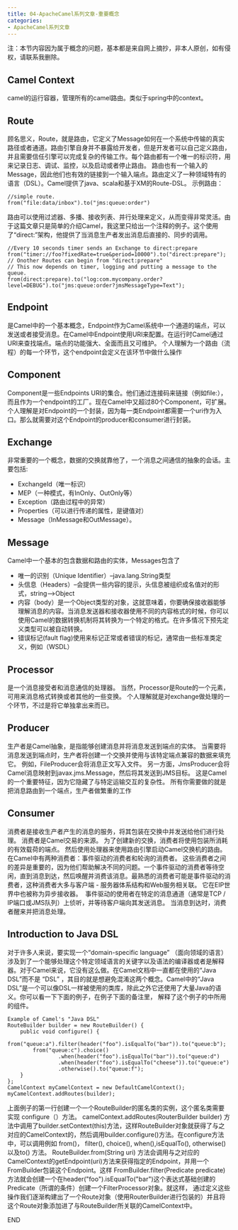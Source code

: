 ```yaml
---
title: 04-ApacheCamel系列文章-重要概念
categories: 
- ApacheCamel系列文章
---
```

注：本节内容因为属于概念的问题，基本都是来自网上摘抄，非本人原创，如有侵权，请联系我删除。

## Camel Context
camel的运行容器，管理所有的camel路由。类似于spring中的context。

## Route
顾名思义，Route，就是路由，它定义了Message如何在一个系统中传输的真实路径或者通道。路由引擎自身并不暴露给开发者，但是开发者可以自己定义路由，并且需要信任引擎可以完成复杂的传输工作。每个路由都有一个唯一的标识符，用来记录日志、调试、监控，以及启动或者停止路由。
路由也有一个输入的Message，因此他们也有效的链接到一个输入端点。路由定义了一种领域特有的语言（DSL）。Camel提供了java、scala和基于XM的Route-DSL。
示例路由：
```
//simple route.
from("file:data/inbox").to("jms:queue:order")
```
路由可以使用过滤器、多播、接收列表、并行处理来定义，从而变得非常灵活。由于这篇文章只是简单的介绍Camel，我这里只给出一个注释的例子。这个使用了“direct:”架构，他提供了当消息生产者发出消息后直接的、同步的调用。
```
//Every 10 seconds timer sends an Exchange to direct:prepare
from("timer://foo?fixedRate=true&period=10000").to("direct:prepare");
// Onother Routes can begin from "direct:prepare"
// This now depends on timer, logging and putting a message to the queue.
from(direct:prepare).to("log:com.mycompany.order?level=DEBUG").to("jms:queue:order?jmsMessageType=Text");
```

## Endpoint
是Camel中的一个基本概念，Endpoint作为Camel系统中一个通道的端点，可以发送或者接受消息。在Camel中Endpoint使用URI来配置。在运行时Camel通过URI来查找端点。端点的功能强大、全面而且又可维护。
个人理解为一个路由（流程）的每一个环节，这个endpoint会定义在该环节中做什么操作

## Component
Component是一些Endpoints URI的集合。他们通过连接码来链接（例如file:），而且作为一个endpoint的工厂。现在Camel中又超过80个Component，可扩展。 
个人理解是对Endpoint的一个封装，因为每一类Endpoint都需要一个uri作为入口。那么就需要对这个Endpoint的producer和consumer进行封装。

## Exchange
非常重要的一个概念，数据的交换就靠他了，一个消息之间通信的抽象的会话。主要包括: 

* ExchangeId（唯一标识） 
* MEP（一种模式，有InOnly、OutOnly等） 
* Exception（路由过程中的异常） 
* Properties（可以进行传递的属性，是键值对） 
* Message（InMessage和OutMessage）。

## Message
Camel中一个基本的包含数据和路由的实体，Messages包含了 

* 唯一的识别（Unique Identifier）–java.lang.String类型 
* 头信息（Headers）–会提供一些内容的提示，头信息被组织成名值对的形式，string–>Object 
* 内容（body）是一个Object类型的对象，这就意味着，你要确保接收器能够理解消息的内容。当消息发送器和接收器使用不同的内容格式的时候，你可以使用Camel的数据转换机制将其转换为一个特定的格式。在许多情况下预先定义类型可以被自动转换。 
* 错误标记(fault flag)使用来标记正常或者错误的标记，通常由一些标准类定义，例如（WSDL）

## Processor
是一个消息接受者和消息通信的处理器。
当然，Processor是Route的一个元素，可用来消息格式转换或者其他的一些变换。 
个人理解就是对exchange做处理的一个环节，不过是将它单独拿出来而已。

## Producer
生产者是Camel抽象，是指能够创建消息并将消息发送到端点的实体。
当需要将消息发送到端点时，生产者将创建一个交换并使用与该特定端点兼容的数据来填充它。
例如，FileProducer会将消息正文写入文件。 另一方面，JmsProducer会将Camel消息映射到javax.jms.Message，然后将其发送到JMS目标。 这是Camel的一个重要特征，因为它隐藏了与特定运输交互的复杂性。 所有你需要做的就是把消息路由到一个端点，生产者做繁重的工作

## Consumer
消费者是接收生产者产生的消息的服务，将其包装在交换中并发送给他们进行处理。 消费者是Camel交易的来源。
为了创建新的交换，消费者将使用包装所消耗的有效载荷的端点。 然后使用处理器来使用路由引擎启动Camel交换机的路由。
在Camel中有两种消费者：事件驱动的消费者和轮询的消费者。
这些消费者之间的差异是重要的，因为他们帮助解决不同的问题。一个事件驱动的消费者等待空闲，直到消息到达，然后唤醒并消费该消息。最熟悉的消费者可能是事件驱动的消费者，这种消费者大多与客户端 - 服务器体系结构和Web服务相关联。 它在EIP世界中也被称为异步接收器。 
事件驱动的使用者在特定的消息通道（通常是TCP / IP端口或JMS队列）上侦听，并等待客户端向其发送消息。 当消息到达时，消费者醒来并把消息处理。

## Introduction to Java DSL
对于许多人来说，要实现一个“domain-specific language” （面向领域的语言）涉及到了一个能够处理这个特定领域语言的关键字以及语法的编译器或者是解释器。对于Camel来说，它没有这么做。在Camel文档中一直都在使用的“Java DSL”而不是 “DSL” ，其目的就是想避免混淆这两个概念。Camel中的“Java DSL”是一个可以像DSL一样被使用的类库，除此之外它还使用了大量Java的语义。你可以看一下下面的例子，在例子下面的备注里， 解释了这个例子的中所用的组件。
```
Example of Camel's "Java DSL"
RouteBuilder builder = new RouteBuilder() {
    public void configure() {
        from("queue:a").filter(header("foo").isEqualTo("bar")).to("queue:b");
        from("queue:c").choice()
                .when(header("foo").isEqualTo("bar")).to("queue:d")
                .when(header("foo").isEqualTo("cheese")).to("queue:e")
                .otherwise().to("queue:f");
    }
};
CamelContext myCamelContext = new DefaultCamelContext();
myCamelContext.addRoutes(builder);
```
上面例子的第一行创建一个一个RouteBuilder的匿名类的实例，这个匿名类需要实现 configure（）方法。
camelContext.addRoutes(RouterBuilder builder) 方法中调用了builder.setContext(this)方法，这样RouteBuilder对象就获得了与之对应的CamelContext的，然后调用builder.configure()方法。在configure方法中，可以调用例如 from()， filter(), choice(), when(),isEqualTo(), otherwise()以及to() 方法。
RouteBuilder.from(String uri) 方法会调用与之对应的CamelContext的getEndpoint(uri)方法来获得指定的Endpoint，并用一个FromBuilder包装这个Endpoint。这样 FromBuilder.filter(Predicate predicate) 方法就会创建一个在header("foo").isEqualTo("bar")这个表达式基础创建的Predicate（所谓的条件）创建一个FilterProcessor对象。就这样， 通过定义这些操作我们逐渐构建出了一个Route对象（使用RouterBuilder进行包装的）并且将这个Route对象添加进了与RouteBuilder所关联的CamelContext中。

END